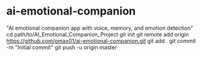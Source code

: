 # ai-emotional-companion
 "AI emotional companion app with voice, memory, and emotion detection"
cd path/to/AI_Emotional_Companion_Project
git init
git remote add origin https://github.com/omax01/ai-emotional-companion.git
git add .
git commit -m "Initial commit"
git push -u origin master
